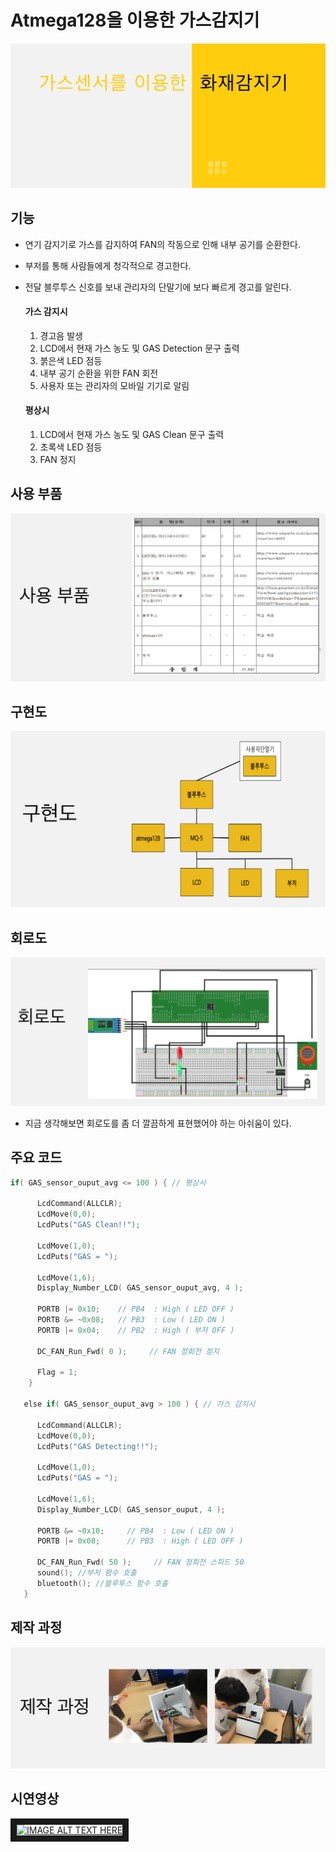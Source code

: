 

# Atmega128을 이용한 가스감지기

![trace](/img/gas1.png)


## 기능
- 연기 감지기로 가스를 감지하여 FAN의 작동으로 인해 내부 공기를 순환한다.
- 부저를 통해 사람들에게 청각적으로 경고한다.
- 전달 블루투스 신호를 보내 관리자의 단말기에 보다 빠르게 경고를 알린다.

  #### 가스 감지시
  1. 경고음 발생
  2. LCD에서 현재 가스 농도 및 GAS Detection 문구 출력
  3. 붉은색 LED 점등
  4. 내부 공기 순환을 위한 FAN 회전
  5. 사용자 또는 관리자의 모바일 기기로 알림

  #### 평상시
  1. LCD에서 현재 가스 농도 및 GAS Clean 문구 출력
  2. 초록색 LED 점등
  3. FAN 정지

## 사용 부품
![trace](/img/gas3.png)

## 구현도
![trace](/img/gas2.png)

## 회로도
![trace](/img/gas4.png)

- 지금 생각해보면 회로도를 좀 더 깔끔하게 표현했어야 하는 아쉬움이 있다.

## 주요 코드
```C
if( GAS_sensor_ouput_avg <= 100 ) { // 평상시
   
      LcdCommand(ALLCLR);
      LcdMove(0,0);
      LcdPuts("GAS Clean!!");

      LcdMove(1,0);
      LcdPuts("GAS = ");

      LcdMove(1,6);
      Display_Number_LCD( GAS_sensor_ouput_avg, 4 );
 
      PORTB |= 0x10;    // PB4  : High ( LED OFF )
      PORTB &= ~0x08;   // PB3  : Low ( LED ON )
      PORTB |= 0x04;    // PB2  : High ( 부저 OFF )
 
      DC_FAN_Run_Fwd( 0 );     // FAN 정회전 정지
 
      Flag = 1;
    }
 
   else if( GAS_sensor_ouput_avg > 100 ) { // 가스 감지시
   
      LcdCommand(ALLCLR);
      LcdMove(0,0);
      LcdPuts("GAS Detecting!!");
 
      LcdMove(1,0);
      LcdPuts("GAS = ");

      LcdMove(1,6);
      Display_Number_LCD( GAS_sensor_ouput, 4 );
 
      PORTB &= ~0x10;     // PB4  : Low ( LED ON )
      PORTB |= 0x08;      // PB3  : High ( LED OFF )
 
      DC_FAN_Run_Fwd( 50 );     // FAN 정회전 스피드 50
      sound(); //부저 함수 호출
      bluetooth(); //블루투스 함수 호출
   }
```

## 제작 과정
![trace](/img/gas5.png)


## 시연영상  
<a href="http://www.youtube.com/watch?feature=player_embedded&v=_LN49H3cqSY
" target="_blank"><img src="http://img.youtube.com/vi/_LN49H3cqSY/0.jpg"
alt="IMAGE ALT TEXT HERE" width="240" height="180" border="10" /></a>
